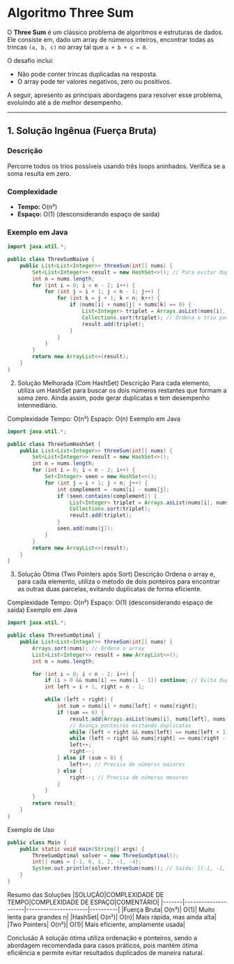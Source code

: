 # Algoritmo Three Sum

O **Three Sum** é um clássico problema de algoritmos e estruturas de dados. Ele consiste em, dado um array de números inteiros, encontrar todas as trincas `(a, b, c)` no array tal que `a + b + c = 0`.

O desafio inclui:

- Não pode conter trincas duplicadas na resposta.
- O array pode ter valores negativos, zero ou positivos.

A seguir, apresento as principais abordagens para resolver esse problema, evoluindo até a de melhor desempenho.

---

## 1. Solução Ingênua (Fuerça Bruta)

### Descrição

Percorre todos os trios possíveis usando três loops aninhados. Verifica se a soma resulta em zero.

### Complexidade

- **Tempo:** O(n³)
- **Espaço:** O(1) (desconsiderando espaço de saída)

### Exemplo em Java

```java
import java.util.*;

public class ThreeSumNaive {
    public List<List<Integer>> threeSum(int[] nums) {
        Set<List<Integer>> result = new HashSet<>(); // Para evitar duplicados
        int n = nums.length;
        for (int i = 0; i < n - 2; i++) {
            for (int j = i + 1; j < n - 1; j++) {
                for (int k = j + 1; k < n; k++) {
                    if (nums[i] + nums[j] + nums[k] == 0) {
                        List<Integer> triplet = Arrays.asList(nums[i], nums[j], nums[k]);
                        Collections.sort(triplet); // Ordena o trio para evitar duplicatas
                        result.add(triplet);
                    }
                }
            }
        }
        return new ArrayList<>(result);
    }
}
``` 

2. Solução Melhorada (Com HashSet)
Descrição
Para cada elemento, utiliza um HashSet para buscar os dois números restantes que formam a soma zero. Ainda assim, pode gerar duplicatas e tem desempenho intermediário.

Complexidade
Tempo: O(n²)
Espaço: O(n)
Exemplo em Java
```java
import java.util.*;

public class ThreeSumHashSet {
    public List<List<Integer>> threeSum(int[] nums) {
        Set<List<Integer>> result = new HashSet<>();
        int n = nums.length;
        for (int i = 0; i < n - 2; i++) {
            Set<Integer> seen = new HashSet<>();
            for (int j = i + 1; j < n; j++) {
                int complement = -nums[i] - nums[j];
                if (seen.contains(complement)) {
                    List<Integer> triplet = Arrays.asList(nums[i], nums[j], complement);
                    Collections.sort(triplet);
                    result.add(triplet);
                }
                seen.add(nums[j]);
            }
        }
        return new ArrayList<>(result);
    }
}
```

3. Solução Ótima (Two Pointers após Sort)
Descrição
Ordena o array e, para cada elemento, utiliza o método de dois ponteiros para encontrar as outras duas parcelas, evitando duplicatas de forma eficiente.

Complexidade
Tempo: O(n²)
Espaço: O(1) (desconsiderando espaço de saída)
Exemplo em Java

```java
import java.util.*;

public class ThreeSumOptimal {
    public List<List<Integer>> threeSum(int[] nums) {
        Arrays.sort(nums); // Ordena o array
        List<List<Integer>> result = new ArrayList<>();
        int n = nums.length;

        for (int i = 0; i < n - 2; i++) {
            if (i > 0 && nums[i] == nums[i - 1]) continue; // Evita duplicatas
            int left = i + 1, right = n - 1;

            while (left < right) {
                int sum = nums[i] + nums[left] + nums[right];
                if (sum == 0) {
                    result.add(Arrays.asList(nums[i], nums[left], nums[right]));
                    // Avança ponteiros evitando duplicatas
                    while (left < right && nums[left] == nums[left + 1]) left++;
                    while (left < right && nums[right] == nums[right - 1]) right--;
                    left++;
                    right--;
                } else if (sum < 0) {
                    left++; // Precisa de números maiores
                } else {
                    right--; // Precisa de números menores
                }
            }
        }
        return result;
    }
}
```

Exemplo de Uso
```java
public class Main {
    public static void main(String[] args) {
        ThreeSumOptimal solver = new ThreeSumOptimal();
        int[] nums = {-1, 0, 1, 2, -1, -4};
        System.out.println(solver.threeSum(nums)); // Saída: [[-1, -1, 2], [-1, 0, 1]]
    }
}
```

Resumo das Soluções
|SOLUÇÃO|COMPLEXIDADE DE TEMPO|COMPLEXIDADE DE ESPAÇO|COMENTÁRIO|
|-------|---------------------|----------------------|----------|
|Fuerça Bruta|	O(n³)|	O(1)|	Muito lenta para grandes n|
|HashSet|	O(n²)|	O(n)|	Mais rápida, mas ainda alta|
|Two Pointers|	O(n²)|	O(1)|	Mais eficiente, amplamente usada|


Conclusão
A solução ótima utiliza ordenação e ponteiros, sendo a abordagem recomendada para casos práticos, pois mantém ótima eficiência e permite evitar resultados duplicados de maneira natural.